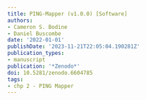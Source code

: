 ```yaml
---
title: PING-Mapper (v1.0.0) [Software]
authors:
- Cameron S. Bodine
- Daniel Buscombe
date: '2022-01-01'
publishDate: '2023-11-21T22:05:04.190281Z'
publication_types:
- manuscript
publication: '*Zenodo*'
doi: 10.5281/zenodo.6604785
tags:
- chp 2 - PING Mapper
---
```

